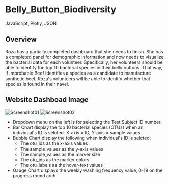 # Belly_Button_Biodiversity
JavaScript, Plotly, JSON

## Overview
Roza has a partially completed dashboard that she needs to finish. She has a completed panel for demographic information and now needs to visualize the bacterial data for each volunteer. Specifically, her volunteers should be able to identify the top 10 bacterial species in their belly buttons. That way, if Improbable Beef identifies a species as a candidate to manufacture synthetic beef, Roza's volunteers will be able to identify whether that species is found in their navel.

## Website Dashboad Image

![Screenshot01](https://user-images.githubusercontent.com/100484606/175824954-d44354dc-05c7-4961-b02e-6c3fa264a0f5.JPG)
![Screenshot02](https://user-images.githubusercontent.com/100484606/175824962-a231e34e-5fc9-4274-aa9c-f50a91d63128.JPG)

* Dropdown menu on the left is for selecting the Test Subject ID number.
* Bar Chart display the top 10 bacterial species (OTUs) when an individual's ID is selcted. X-axis = ID, Y-axis = sample values
* Bubble Chart display the following when individual's ID is selcted:
    - The otu_ids as the x-axis values
    - The sample_values as the y-axis values
    - The sample_values as the marker size
    - The otu_ids as the marker colors
    - The otu_labels as the hover-text values
* Gauge Chart displays the weekly washing frequency value, 0-19 on the progress round arch
